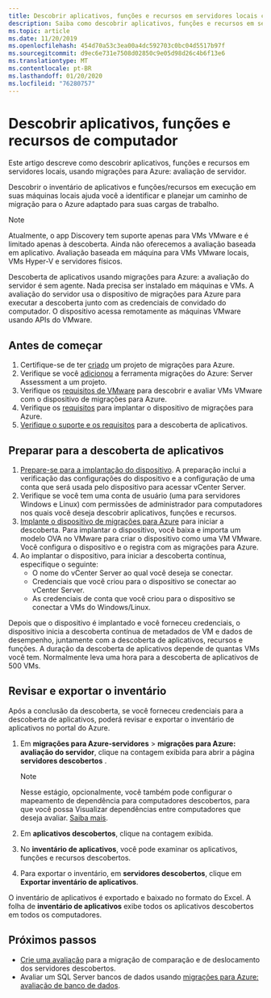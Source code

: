 ```yaml
---
title: Descobrir aplicativos, funções e recursos em servidores locais com as migrações para Azure
description: Saiba como descobrir aplicativos, funções e recursos em servidores locais com a avaliação de servidor de migrações para Azure.
ms.topic: article
ms.date: 11/20/2019
ms.openlocfilehash: 454d70a53c3ea00a4dc592703c0bc04d5517b97f
ms.sourcegitcommit: d9ec6e731e7508d02850c9e05d98d26c4b6f13e6
ms.translationtype: MT
ms.contentlocale: pt-BR
ms.lasthandoff: 01/20/2020
ms.locfileid: "76280757"
---
```

# <a name="discover-machine-apps-roles-and-features"></a>Descobrir aplicativos, funções e recursos de computador

Este artigo descreve como descobrir aplicativos, funções e recursos em servidores locais, usando migrações para Azure: avaliação de servidor.

Descobrir o inventário de aplicativos e funções/recursos em execução em suas máquinas locais ajuda você a identificar e planejar um caminho de migração para o Azure adaptado para suas cargas de trabalho.

> [!NOTE]
> Atualmente, o app Discovery tem suporte apenas para VMs VMware e é limitado apenas à descoberta. Ainda não oferecemos a avaliação baseada em aplicativo. Avaliação baseada em máquina para VMs VMware locais, VMs Hyper-V e servidores físicos.

Descoberta de aplicativos usando migrações para Azure: a avaliação do servidor é sem agente. Nada precisa ser instalado em máquinas e VMs. A avaliação do servidor usa o dispositivo de migrações para Azure para executar a descoberta junto com as credenciais de convidado do computador. O dispositivo acessa remotamente as máquinas VMware usando APIs do VMware.


## <a name="before-you-start"></a>Antes de começar

1. Certifique-se de ter [criado](how-to-add-tool-first-time.md) um projeto de migrações para Azure.
2. Verifique se você [adicionou](how-to-assess.md) a ferramenta migrações do Azure: Server Assessment a um projeto.
4. Verifique os [requisitos de VMware](migrate-support-matrix-vmware.md#vmware-requirements) para descobrir e avaliar VMs VMware com o dispositivo de migrações para Azure.
5. Verifique os [requisitos](migrate-appliance.md) para implantar o dispositivo de migrações para Azure.
6. [Verifique o suporte e os requisitos](/migrate-support-matrix-vmware.md#application-discovery) para a descoberta de aplicativos.

## <a name="prepare-for-app-discovery"></a>Preparar para a descoberta de aplicativos

1. [Prepare-se para a implantação do dispositivo](tutorial-prepare-vmware.md). A preparação inclui a verificação das configurações do dispositivo e a configuração de uma conta que será usada pelo dispositivo para acessar vCenter Server.
2. Verifique se você tem uma conta de usuário (uma para servidores Windows e Linux) com permissões de administrador para computadores nos quais você deseja descobrir aplicativos, funções e recursos.
3. [Implante o dispositivo de migrações para Azure](how-to-set-up-appliance-vmware.md) para iniciar a descoberta. Para implantar o dispositivo, você baixa e importa um modelo OVA no VMware para criar o dispositivo como uma VM VMware. Você configura o dispositivo e o registra com as migrações para Azure.
2. Ao implantar o dispositivo, para iniciar a descoberta contínua, especifique o seguinte:
    - O nome do vCenter Server ao qual você deseja se conectar.
    - Credenciais que você criou para o dispositivo se conectar ao vCenter Server.
    - As credenciais de conta que você criou para o dispositivo se conectar a VMs do Windows/Linux.

Depois que o dispositivo é implantado e você forneceu credenciais, o dispositivo inicia a descoberta contínua de metadados de VM e dados de desempenho, juntamente com a descoberta de aplicativos, recursos e funções.  A duração da descoberta de aplicativos depende de quantas VMs você tem. Normalmente leva uma hora para a descoberta de aplicativos de 500 VMs.

## <a name="review-and-export-the-inventory"></a>Revisar e exportar o inventário

Após a conclusão da descoberta, se você forneceu credenciais para a descoberta de aplicativos, poderá revisar e exportar o inventário de aplicativos no portal do Azure.

1. Em **migrações para Azure-servidores** > **migrações para Azure: avaliação do servidor**, clique na contagem exibida para abrir a página **servidores descobertos** .

    > [!NOTE]
    > Nesse estágio, opcionalmente, você também pode configurar o mapeamento de dependência para computadores descobertos, para que você possa Visualizar dependências entre computadores que deseja avaliar. [Saiba mais](how-to-create-group-machine-dependencies.md).

2. Em **aplicativos descobertos**, clique na contagem exibida.
3. No **inventário de aplicativos**, você pode examinar os aplicativos, funções e recursos descobertos.
4. Para exportar o inventário, em **servidores descobertos**, clique em **Exportar inventário de aplicativos**.

O inventário de aplicativos é exportado e baixado no formato do Excel. A folha de **inventário de aplicativos** exibe todos os aplicativos descobertos em todos os computadores.

## <a name="next-steps"></a>Próximos passos

- [Crie uma avaliação](how-to-create-assessment.md) para a migração de comparação e de deslocamento dos servidores descobertos.
- Avaliar um SQL Server bancos de dados usando [migrações para Azure: avaliação de banco de dados](https://docs.microsoft.com/sql/dma/dma-assess-sql-data-estate-to-sqldb?view=sql-server-2017).
